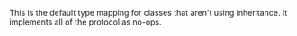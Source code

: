 This is the default type mapping for classes that aren't using inheritance. It implements all of the protocol as no-ops.